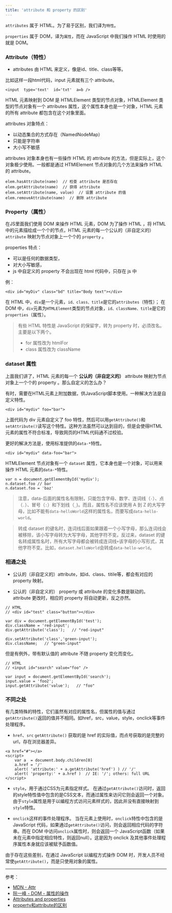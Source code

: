 ```yaml
---
title: 'attribute 和 property 的区别'
---
```


`attributes` 属于 HTML。为了易于区别，我们译为`特性`。

`properties` 属于 DOM，译为`属性`，而在 JavaScript 中我们操作 HTML 时使用的就是 DOM。

<!-- more -->

### Attribute（特性）

-  attributes 由 HTML 来定义，像是id、title、class等等。

比如这样一段html代码，input 元素就有三个 attribute。

```
<input  type='text'  id='txt'  a=b />
```

HTML 元素映射到 DOM 是 HTMLElement 类型的节点对象，HTMLElement 类型的节点对象有一个 attributes 属性，这个属性本身也是一个对象，HTML 元素的所有 attribute 都包含在这个对象里面。

attributes 对象特点：

- 以动态集合的方式存在（NamedNodeMap）
- 只能是字符串
- 大小写不敏感

attributes 对象本身也有一些操作 HTML 的 attribute 的方法，但是实际上，这个对象极少使用。一般都是通过 HTMlElement 节点对象的几个方法来操作 HTML 的 attribute。

```
elem.hasAttribute(name)  // 检查 attribute 是否存在
elem.getAttribute(name)  // 获得 attribute
elem.setAttribute(name, value)  // 设置 attribute 的值
elem.removeAttribute(name)  // 删除 attribute
```

### Property（属性）

在JS里面我们使用 DOM 来操作 HTML 元素，DOM 为了操作 HTML ，将 HTML 中的元素描绘成一个个的节点，HTML 元素的每一个公认的（非自定义的） `attribute` 映射为节点对象上一个个的 `property` 。

properties 特点：

- 可以是任何的数据类型，
- 对大小写敏感，
- js 中自定义的 property 不会出现在 html 代码中，只存在 js 中

例：
```
<div id="myDiv" class="bd" title="Body text"></div>
```

在 HTML 中，`div`是一个元素，`id、class、title`是它的`attributes`（特性）；
在 DOM 中，`div`元素为`HTMLElement`类型的节点对象，`id、className、title`是它的`properties`（属性）。

> 有些 HTML 特性是 JavaScript 的保留字，转为 property 时，必须改名。主要是以下两个。
> - for 属性改为 htmlFor
> - class 属性改为 className

### dataset 属性

上面我们讲了，HTML 元素的每一个 **公认的（非自定义的）** attribute 映射为节点对象上一个个的 property 。那么自定义的怎么办？

有时，需要在HTML元素上附加数据，供JavaScript脚本使用。一种解决方法是自定义特性。

```
<div id="mydiv" foo="bar">
```

上面代码为 div 元素自定义了 foo 特性，然后可以用`getAttribute()`和`setAttribute()`读写这个特性。这种方法虽然可以达到目的，但是会使得HTML元素的属性不符合标准，导致网页的HTML代码通不过校验。

更好的解决方法是，使用标准提供的`data-*`特性。

```
<div id="mydiv" data-foo="bar">
```

HTMLElement 节点对象有一个 `dataset` 属性，它本身也是一个对象，可以用来操作 HTML 元素的`data-*`特性。

```
var n = document.getElementById('mydiv');
n.dataset.foo // bar
n.dataset.foo = 'baz'
```

> 注意，data-后面的属性名有限制，只能包含字母、数字、连词线（`-`）、点（`.`）、冒号（`:`）和下划线（`_`)。而且，属性名不应该使用 A 到 Z 的大写字母，比如不能有`data-helloWorld`这样的属性名，而要写成`data-hello-world`。

> 转成 dataset 的键名时，连词线后面如果跟着一个小写字母，那么连词线会被移除，该小写字母转为大写字母，其他字符不变。反过来，dataset 的键名转成属性名时，所有大写字母都会被转成连词线`+`该字母的小写形式，其他字符不变。比如，`dataset.helloWorld`会转成`data-hello-world`。

### 相通之处


-  公认的（非自定义的）attribute，如id、class、titile等，都会有对应的 property 映射。



-  公认的（非自定义的） property 或 attribute 的变化多数是联动的。
  attribute 更改时，相应的 property 将自动更新，反之亦然。

```
// HTML
// <div id="test" class="button"></div>

var div = document.getElementById('test');
div.className = 'red-input';
div.getAttribute('class');   // "red-input"

div.setAttribute('class','green-input');
div.className;   // "green-input"
```

但是有例外，带有默认值的 attribute 不随 property 变化而变化。

```
// HTML
// <input id="search" value="foo" />

var input = document.getElementById('search');
input.value = 'foo2';
input.getAttribute('value');   // "foo"
```

### 不同之处

有几类特殊的特性，它们虽然有对应的属性名，但属性的值与通过`getAttribute()`返回的值并不相同。如href，src，value，style，onclick等事件处理程序。

- `href`、`src`
  `getAttribute()` 获取的是 href 的实际值，而点号获取的是完整的 url，存在浏览器差异。
```
<a href="#"></a>
<script>
    var a  = document.body.children[0]
    a.href = '/'
    alert( 'attribute:' + a.getAttribute('href') ) // '/'
    alert( 'property:' + a.href )  // IE: '/'; others: full URL
</script>
```

- `style`，用于通过CSS为元素指定样式。
  在通过`getAttribute()`访问时，返回的style特性值中包含的是CSS文本，而通过属性来访问它则会返回一个对象。由于`style`属性是用于以编程方式访问元素样式的，因此并没有直接映射到`style`特性。

- `onclick`这样的事件处理程序。
  当在元素上使用时，`onclick`特性中包含的是 JavaScript 代码，如果通过`getAttribute()`访问，则会返回相应代码的字符串。而在 DOM 中访问`onclick`属性时，则会返回一个 JavaScript函数（如果未在元素中指定相应特性，则返回null）。这是因为 onclick 及其他事件处理程序属性本身就应该被赋予函数值。

由于存在这些差别，在通过 JavaScript 以编程方式操作 DOM 时，开发人员不经常使`getAttribute()`，而是只使用对象的属性。

------

参考：

- [MDN - Attr](https://developer.mozilla.org/zh-CN/docs/Web/API/Attr)
- [阮一峰 - DOM - 属性的操作](http://javascript.ruanyifeng.com/dom/attribute.html#toc8)
- [Attributes and properties](http://javascript.info/dom-attributes-and-properties)
- [property和attribute的区别](http://www.jianshu.com/p/rRssiL)
